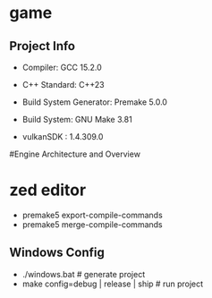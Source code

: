 # game

## Project Info
- Compiler: GCC 15.2.0
- C++ Standard: C++23
- Build System Generator: Premake 5.0.0
- Build System: GNU Make 3.81

- vulkanSDK : 1.4.309.0


#Engine Architecture and Overview


# zed editor
- premake5 export-compile-commands
- premake5 merge-compile-commands


## Windows Config
 - ./windows.bat                             # generate project
 - make config=debug | release | ship        # run project
